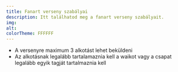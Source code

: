 ```yaml
---
title: Fanart verseny szabályai
description: Itt találhatod meg a fanart verseny szabályait.
img: 
alt: 
colorTheme: FFFFFF
---
```


- A versenyre maximum 3 alkotást lehet beküldeni
- Az alkotásnak legalább tartalamaznia kell a waikot vagy a csapat legalább egyik tagját tartalmaznia kell
